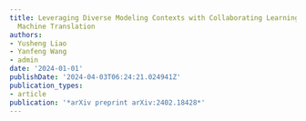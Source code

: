 ```yaml
---
title: Leveraging Diverse Modeling Contexts with Collaborating Learning for Neural
  Machine Translation
authors:
- Yusheng Liao
- Yanfeng Wang
- admin
date: '2024-01-01'
publishDate: '2024-04-03T06:24:21.024941Z'
publication_types:
- article
publication: '*arXiv preprint arXiv:2402.18428*'
---
```

